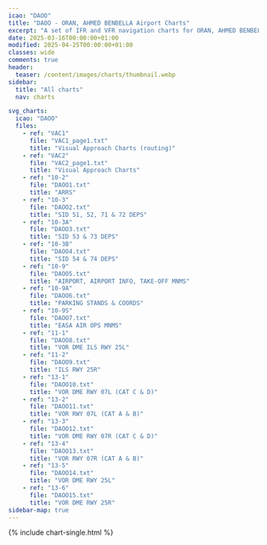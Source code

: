 ```yaml
---
icao: "DAOO" 
title: "DAOO - ORAN, AHMED BENBELLA Airport Charts"
excerpt: "A set of IFR and VFR navigation charts for ORAN, AHMED BENBELLA Airport"
date: 2025-03-16T00:00:00+01:00
modified: 2025-04-25T00:00:00+01:00
classes: wide
comments: true
header:
  teaser: /content/images/charts/thumbnail.webp
sidebar:
  title: "All charts"
  nav: charts

svg_charts:
  icao: "DAOO"
  files:
    - ref: "VAC1"
      file: "VAC1_page1.txt"
      title: "Visual Approach Charts (routing)"
    - ref: "VAC2"
      file: "VAC2_page1.txt"
      title: "Visual Approach Charts"
    - ref: "10-2"
      file: "DAOO1.txt"
      title: "ARRS"
    - ref: "10-3"
      file: "DAOO2.txt"
      title: "SID 51, 52, 71 & 72 DEPS"
    - ref: "10-3A"
      file: "DAOO3.txt"
      title: "SID 53 & 73 DEPS"
    - ref: "10-3B"
      file: "DAOO4.txt"
      title: "SID 54 & 74 DEPS"
    - ref: "10-9"
      file: "DAOO5.txt"
      title: "AIRPORT, AIRPORT INFO, TAKE-OFF MNMS"
    - ref: "10-9A"
      file: "DAOO6.txt"
      title: "PARKING STANDS & COORDS"
    - ref: "10-9S"
      file: "DAOO7.txt"
      title: "EASA AIR OPS MNMS"
    - ref: "11-1"
      file: "DAOO8.txt"
      title: "VOR DME ILS RWY 25L"
    - ref: "11-2"
      file: "DAOO9.txt"
      title: "ILS RWY 25R"
    - ref: "13-1"
      file: "DAOO10.txt"
      title: "VOR DME RWY 07L (CAT C & D)"
    - ref: "13-2"
      file: "DAOO11.txt"
      title: "VOR RWY 07L (CAT A & B)"
    - ref: "13-3"
      file: "DAOO12.txt"
      title: "VOR DME RWY 07R (CAT C & D)"
    - ref: "13-4"
      file: "DAOO13.txt"
      title: "VOR RWY 07R (CAT A & B)"
    - ref: "13-5"
      file: "DAOO14.txt"
      title: "VOR DME RWY 25L"
    - ref: "13-6"
      file: "DAOO15.txt"
      title: "VOR DME RWY 25R"
sidebar-map: true
---
```


{% include chart-single.html %}
